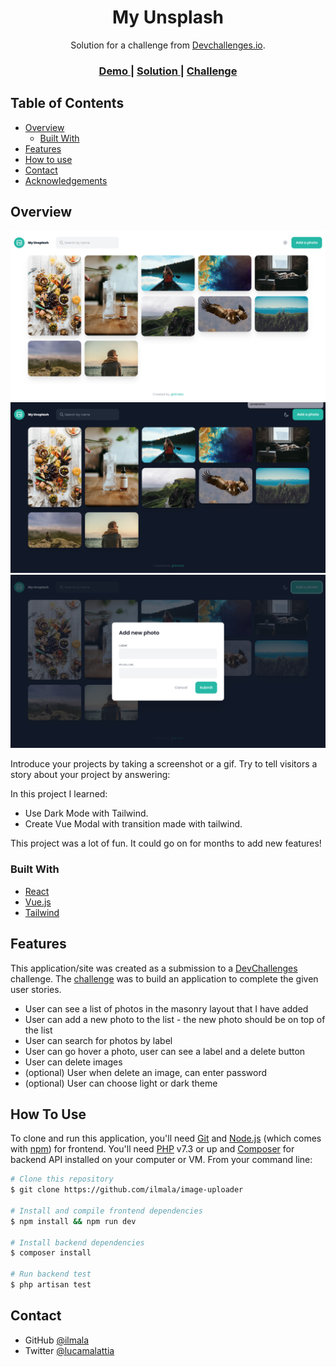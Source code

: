 <!-- Please update value in the {}  -->

<h1 align="center">My Unsplash</h1>

<div align="center">
   Solution for a challenge from  <a href="http://devchallenges.io" target="_blank">Devchallenges.io</a>.
</div>

<div align="center">
  <h3>
    <a href="https://devchallenges-my-unsplash.herokuapp.com/">
      Demo
    </a>
    <span> | </span>
    <a href="https://{your-url-to-the-solution}">
      Solution
    </a>
    <span> | </span>
    <a href="https://devchallenges.io/challenges/rYyhwJAxMfES5jNQ9YsP">
      Challenge
    </a>
  </h3>
</div>

<!-- TABLE OF CONTENTS -->

## Table of Contents

- [Overview](#overview)
    - [Built With](#built-with)
- [Features](#features)
- [How to use](#how-to-use)
- [Contact](#contact)
- [Acknowledgements](#acknowledgements)

<!-- OVERVIEW -->

## Overview

![screenshot](screenshot1.png)
![screenshot](screenshot2.png)
![screenshot](screenshot3.png)

Introduce your projects by taking a screenshot or a gif. Try to tell visitors a story about your project by answering:

In this project I learned:

* Use Dark Mode with Tailwind.
* Create Vue Modal with transition made with tailwind.

This project was a lot of fun. It could go on for months to add new features!

### Built With

<!-- This section should list any major frameworks that you built your project using. Here are a few examples.-->

- [React](https://reactjs.org/)
- [Vue.js](https://vuejs.org/)
- [Tailwind](https://tailwindcss.com/)

## Features

<!-- List the features of your application or follow the template. Don't share the figma file here :) -->

This application/site was created as a submission to a [DevChallenges](https://devchallenges.io/challenges) challenge. The [challenge](https://devchallenges.io/challenges/rYyhwJAxMfES5jNQ9YsP) was to build an application to complete the given user stories.

* User can see a list of photos in the masonry layout that I have added
* User can add a new photo to the list - the new photo should be on top of the list
* User can search for photos by label
* User can go hover a photo, user can see a label and a delete button
* User can delete images
* (optional) User when delete an image, can enter password
* (optional) User can choose light or dark theme

## How To Use

<!-- Example: -->

To clone and run this application, you'll need [Git](https://git-scm.com) and [Node.js](https://nodejs.org/en/download/) (which comes with [npm](http://npmjs.com))
for frontend. You'll need [PHP](https://www.php.net/) v7.3 or up and [Composer](https://getcomposer.org/) for backend API installed on your computer or VM.
From your command line:

```bash
# Clone this repository
$ git clone https://github.com/ilmala/image-uploader

# Install and compile frontend dependencies
$ npm install && npm run dev

# Install backend dependencies
$ composer install

# Run backend test
$ php artisan test
```
## Contact

- GitHub [@ilmala](https://github.com/ilmala)
- Twitter [@lucamalattia](https://twitter.com/lucamalattia)
